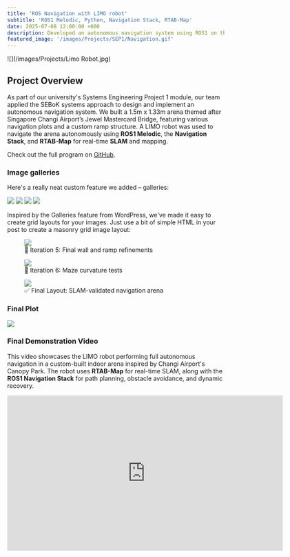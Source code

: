 ```yaml
---
title: 'ROS Navigation with LIMO robot'
subtitle: 'ROS1 Melodic, Python, Navigation Stack, RTAB-Map'
date: 2025-07-08 12:00:00 +000
description: Developed an autonomous navigation system using ROS1 on the LIMO robot as part of a university group project. Integrated RTAB-Map for SLAM, configured the navigation stack, and enabled reliable indoor path planning in dynamic environments.
featured_image: '/images/Projects/SEP1/Navigation.gif'
---
```


![](/images/Projects/Limo Robot.jpg)

## Project Overview

As part of our university's Systems Engineering Project 1 module, our team applied the SEBoK systems approach to design and implement an autonomous navigation system. 
We built a 1.5m x 1.33m arena themed after Singapore Changi Airport’s Jewel Mastercard Bridge, featuring various navigation plots and a custom ramp structure. A LIMO robot was used to navigate the arena autonomously using **ROS1 Melodic**, the **Navigation Stack**, and **RTAB-Map** for real-time **SLAM** and mapping.

Check out the full program on [GitHub](https://github.com/YongJiee/Systems-Engineering-Project-1-Group-6.git).

### Image galleries

Here's a really neat custom feature we added – galleries:

<div class="gallery" data-columns="3">
	<img src="/images/Projects/SEP1/Draft_1.jpg">
    <img src="/images/Projects/SEP1/Draft_2.jpg">
    <img src="/images/Projects/SEP1/Draft_3.jpg">
    <img src="/images/Projects/SEP1/Draft_4.jpg">
</div>

Inspired by the Galleries feature from WordPress, we've made it easy to create grid layouts for your images. Just use a bit of simple HTML in your post to create a masonry grid image layout:

<div class="gallery" data-columns="3">
  <figure>
    <img src="/images/Projects/SEP1/Draft_5.jpg">
    <figcaption>🧪 Iteration 5: Final wall and ramp refinements</figcaption>
  </figure>
  <figure>
    <img src="/images/Projects/SEP1/Draft_6.jpg">
    <figcaption>🚧 Iteration 6: Maze curvature tests</figcaption>
  </figure>
  <figure>
    <img src="/images/Projects/SEP1/Draft_Final.jpg">
    <figcaption>✅ Final Layout: SLAM-validated navigation arena</figcaption>
  </figure>
</div>


### Final Plot
<div class="gallery" data-columns="1">
	<img src="/images/Projects/SEP1/Final_Plot.jpg">
</div>

### Final Demonstration Video
This video showcases the LIMO robot performing full autonomous navigation in a custom-built indoor arena inspired by Changi Airport's Canopy Park. The robot uses **RTAB-Map** for real-time SLAM, along with the **ROS1 Navigation Stack** for path planning, obstacle avoidance, and dynamic recovery.

<iframe src="https://www.youtube.com/embed/1f2t4Yp_YZo" width="640" height="360" frameborder="0" allowfullscreen></iframe>
